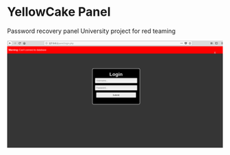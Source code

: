 # YellowCake Panel
Password recovery panel
University project for red teaming

![alt text](https://github.com/nullsc/YellowCake-Panel/blob/main/panel-login.PNG "Screen Shot")

